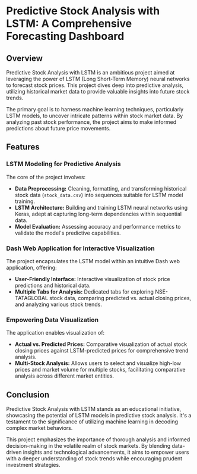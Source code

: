 # Predictive Stock Analysis with LSTM: A Comprehensive Forecasting Dashboard

## Overview
Predictive Stock Analysis with LSTM is an ambitious project aimed at leveraging the power of LSTM (Long Short-Term Memory) neural networks to forecast stock prices. This project dives deep into predictive analysis, utilizing historical market data to provide valuable insights into future stock trends.

The primary goal is to harness machine learning techniques, particularly LSTM models, to uncover intricate patterns within stock market data. By analyzing past stock performance, the project aims to make informed predictions about future price movements.

## Features

### LSTM Modeling for Predictive Analysis
The core of the project involves:
- **Data Preprocessing:** Cleaning, formatting, and transforming historical stock data (`stock_data.csv`) into sequences suitable for LSTM model training.
- **LSTM Architecture:** Building and training LSTM neural networks using Keras, adept at capturing long-term dependencies within sequential data.
- **Model Evaluation:** Assessing accuracy and performance metrics to validate the model's predictive capabilities.

### Dash Web Application for Interactive Visualization
The project encapsulates the LSTM model within an intuitive Dash web application, offering:
- **User-Friendly Interface:** Interactive visualization of stock price predictions and historical data.
- **Multiple Tabs for Analysis:** Dedicated tabs for exploring NSE-TATAGLOBAL stock data, comparing predicted vs. actual closing prices, and analyzing various stock trends.

### Empowering Data Visualization
The application enables visualization of:
- **Actual vs. Predicted Prices:** Comparative visualization of actual stock closing prices against LSTM-predicted prices for comprehensive trend analysis.
- **Multi-Stock Analysis:** Allows users to select and visualize high-low prices and market volume for multiple stocks, facilitating comparative analysis across different market entities.

## Conclusion
Predictive Stock Analysis with LSTM stands as an educational initiative, showcasing the potential of LSTM models in predictive stock analysis. It's a testament to the significance of utilizing machine learning in decoding complex market behaviors.

This project emphasizes the importance of thorough analysis and informed decision-making in the volatile realm of stock markets. By blending data-driven insights and technological advancements, it aims to empower users with a deeper understanding of stock trends while encouraging prudent investment strategies.
